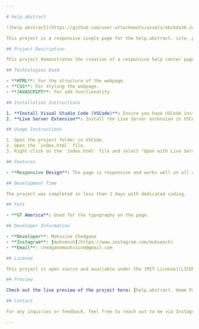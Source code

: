 ```yaml
---

# help.abstract

![help abstract](https://github.com/user-attachments/assets/ebcbda36-2a1c-4184-99c3-d6b2dd672dbe)

This project is a responsive single page for the help.abstract. site, provided by the Front End Mentor site, which teaches how to be a good front end developer.

## Project Description

This project demonstrates the creation of a responsive help center page for help.abstract., a help center page that offers some online services. The goal is to showcase a clean and professional design while utilizing modern web development techniques.

## Technologies Used

- **HTML**: For the structure of the webpage.
- **CSS**: For styling the webpage.
- **JAVASCRIPT**: For add functionality.

## Installation Instructions

1. **Install Visual Studio Code (VSCode)**: Ensure you have VSCode installed on your machine.
2. **Live Server Extension**: Install the Live Server extension in VSCode for live reloading of your page.

## Usage Instructions

1. Open the project folder in VSCode.
2. Open the `index.html` file.
3. Right-click on the `index.html` file and select "Open with Live Server" to launch the project in your default web browser.

## Features

- **Responsive Design**: The page is responsive and works well on all devices using media queries.

## Development Time

The project was completed in less than 2 days with dedicated coding.

## Font

- **GT America**: Used for the typography on the page.

## Developer Information

- **Developer**: Mohssine Chedgane
- **Instagram**: [muhsench](https://www.instagram.com/muhsench)
- **Email**: chedganemouhssine@gmail.com

## License

This project is open source and available under the [MIT License](LICENSE).

## Preview

Check out the live preview of the project here: [help.abstract. Home Page](https://mohsinech.github.io/Abstract-clone-frontendPractice/)

## Contact

For any inquiries or feedback, feel free to reach out to me via Instagram or email.

---
```

